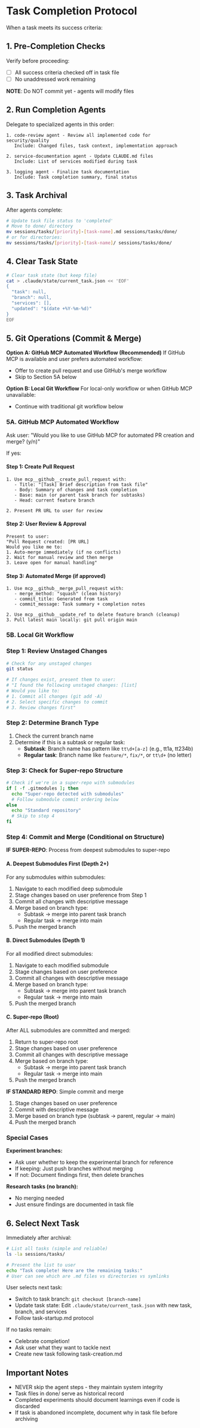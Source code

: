 # Task Completion Protocol

When a task meets its success criteria:

## 1. Pre-Completion Checks

Verify before proceeding:
- [ ] All success criteria checked off in task file
- [ ] No unaddressed work remaining

**NOTE**: Do NOT commit yet - agents will modify files

## 2. Run Completion Agents

Delegate to specialized agents in this order:
```
1. code-review agent - Review all implemented code for security/quality
   Include: Changed files, task context, implementation approach
   
2. service-documentation agent - Update CLAUDE.md files 
   Include: List of services modified during task
   
3. logging agent - Finalize task documentation
   Include: Task completion summary, final status
```

## 3. Task Archival

After agents complete:
```bash
# Update task file status to 'completed'
# Move to done/ directory
mv sessions/tasks/[priority]-[task-name].md sessions/tasks/done/
# or for directories:
mv sessions/tasks/[priority]-[task-name]/ sessions/tasks/done/
```

## 4. Clear Task State

```bash
# Clear task state (but keep file)
cat > .claude/state/current_task.json << 'EOF'
{
  "task": null,
  "branch": null,
  "services": [],
  "updated": "$(date +%Y-%m-%d)"
}
EOF
```

## 5. Git Operations (Commit & Merge)

**Option A: GitHub MCP Automated Workflow (Recommended)**
If GitHub MCP is available and user prefers automated workflow:
- Offer to create pull request and use GitHub's merge workflow
- Skip to Section 5A below

**Option B: Local Git Workflow**
For local-only workflow or when GitHub MCP unavailable:
- Continue with traditional git workflow below

### 5A. GitHub MCP Automated Workflow

Ask user: "Would you like to use GitHub MCP for automated PR creation and merge? (y/n)"

If yes:

#### Step 1: Create Pull Request
```
1. Use mcp__github__create_pull_request with:
   - Title: "[Task] Brief description from task file"
   - Body: Summary of changes and task completion
   - Base: main (or parent task branch for subtasks)
   - Head: current feature branch

2. Present PR URL to user for review
```

#### Step 2: User Review & Approval
```
Present to user:
"Pull Request created: [PR URL]
Would you like me to:
1. Auto-merge immediately (if no conflicts)  
2. Wait for manual review and then merge
3. Leave open for manual handling"
```

#### Step 3: Automated Merge (if approved)
```
1. Use mcp__github__merge_pull_request with:
   - merge_method: "squash" (clean history)
   - commit_title: Generated from task
   - commit_message: Task summary + completion notes

2. Use mcp__github__update_ref to delete feature branch (cleanup)
3. Pull latest main locally: git pull origin main
```

### 5B. Local Git Workflow

### Step 1: Review Unstaged Changes

```bash
# Check for any unstaged changes
git status

# If changes exist, present them to user:
# "I found the following unstaged changes: [list]
# Would you like to:
# 1. Commit all changes (git add -A)
# 2. Select specific changes to commit
# 3. Review changes first"
```

### Step 2: Determine Branch Type

1. Check the current branch name
2. Determine if this is a subtask or regular task:
   - **Subtask**: Branch name has pattern like `tt\d+[a-z]` (e.g., tt1a, tt234b)
   - **Regular task**: Branch name like `feature/*`, `fix/*`, or `tt\d+` (no letter)

### Step 3: Check for Super-repo Structure

```bash
# Check if we're in a super-repo with submodules
if [ -f .gitmodules ]; then
  echo "Super-repo detected with submodules"
  # Follow submodule commit ordering below
else
  echo "Standard repository"
  # Skip to step 4
fi
```

### Step 4: Commit and Merge (Conditional on Structure)

**IF SUPER-REPO**: Process from deepest submodules to super-repo

#### A. Deepest Submodules First (Depth 2+)
For any submodules within submodules:
1. Navigate to each modified deep submodule
2. Stage changes based on user preference from Step 1
3. Commit all changes with descriptive message
4. Merge based on branch type:
   - Subtask → merge into parent task branch
   - Regular task → merge into main
5. Push the merged branch

#### B. Direct Submodules (Depth 1)
For all modified direct submodules:
1. Navigate to each modified submodule
2. Stage changes based on user preference
3. Commit all changes with descriptive message
4. Merge based on branch type:
   - Subtask → merge into parent task branch
   - Regular task → merge into main
5. Push the merged branch

#### C. Super-repo (Root)
After ALL submodules are committed and merged:
1. Return to super-repo root
2. Stage changes based on user preference
3. Commit all changes with descriptive message
4. Merge based on branch type:
   - Subtask → merge into parent task branch
   - Regular task → merge into main
5. Push the merged branch

**IF STANDARD REPO**: Simple commit and merge
1. Stage changes based on user preference
2. Commit with descriptive message
3. Merge based on branch type (subtask → parent, regular → main)
4. Push the merged branch

### Special Cases

**Experiment branches:**
- Ask user whether to keep the experimental branch for reference
- If keeping: Just push branches without merging
- If not: Document findings first, then delete branches

**Research tasks (no branch):**
- No merging needed
- Just ensure findings are documented in task file

## 6. Select Next Task

Immediately after archival:
```bash
# List all tasks (simple and reliable)
ls -la sessions/tasks/

# Present the list to user
echo "Task complete! Here are the remaining tasks:"
# User can see which are .md files vs directories vs symlinks
```

User selects next task:
- Switch to task branch: `git checkout [branch-name]`
- Update task state: Edit `.claude/state/current_task.json` with new task, branch, and services
- Follow task-startup.md protocol

If no tasks remain:
- Celebrate completion!
- Ask user what they want to tackle next
- Create new task following task-creation.md

## Important Notes

- NEVER skip the agent steps - they maintain system integrity
- Task files in done/ serve as historical record
- Completed experiments should document learnings even if code is discarded
- If task is abandoned incomplete, document why in task file before archiving
